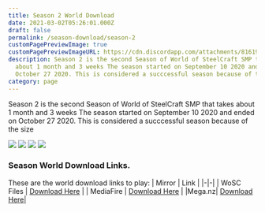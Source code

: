 ```yaml
---
title: Season 2 World Download
date: 2021-03-02T05:26:01.000Z
draft: false
permalink: /season-download/season-2
customPagePreviewImage: true
customPagePreviewImageURL: https://cdn.discordapp.com/attachments/816191108249157633/816198497321222154/unknown.png
description: Season 2 is the second Season of World of SteelCraft SMP that takes
  about 1 month and 3 weeks The season started on September 10 2020 and ended on
  October 27 2020. This is considered a succcessful season because of the size
category: page
---
```

Season 2 is the second Season of World of SteelCraft SMP that takes about 1 month and 3 weeks The season started on September 10 2020 and ended on October 27 2020. This is considered a succcessful season because of the size

![](https://cdn.discordapp.com/attachments/816191108249157633/816198497321222154/unknown.png)
![](https://cdn.discordapp.com/attachments/816191108249157633/816198959868411934/unknown.png)
![](https://cdn.discordapp.com/attachments/816191108249157633/816199523146793011/unknown.png)
![](https://cdn.discordapp.com/attachments/816191108249157633/816199908083761202/unknown.png)

<div class="padding-post">

### Season World Download Links.
These are the world download links to play:
| Mirror | Link |
|-|-|
| WoSC Files | [Download Here](https://wosc.tk/WoSCSMPS2-GD) | 
| MediaFire | [Download Here](https://wosc.tk/WoSCSMPS2-MF) |
|Mega.nz| [Download Here](https://wosc.tk/WoSCSMPS2-MG)|
</div>
